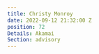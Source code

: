 ```yaml
---
title: Christy Monroy
date: 2022-09-12 21:32:00 Z
position: 72
Details: Akamai
Section: advisory
---
```


